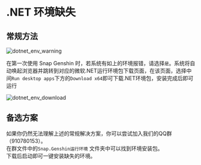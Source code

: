 # .NET 环境缺失

## 常规方法

![dotnet_env_warning](https://img.snapgenshin.com/imgs/2022/02/60aa32b82a4ca769.png)

在第一次使用 Snap Genshin 时，若系统有如上的环境报错，请选择`是`。系统将自动唤起浏览器并跳转到对应的微软.NET运行环境包下载页面，在该页面，选择中间`Run desktop apps`下方的`Download x64`即可下载.NET环境包，安装完成后即可运行

![dotnet_env_download](https://img.snapgenshin.com/imgs/2022/02/32616921ce555e17.png)

## 备选方案

如果你仍然无法理解上述的常规解决方案，你可以尝试加入我们的QQ群（910780153）。  
在群文件中的`Snap.Genshin运行环境` 文件夹中可以找到环境安装包。  
下载后启动即可一键安装缺失的环境。  